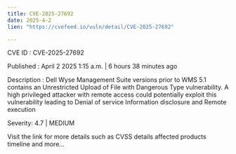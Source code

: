 ```yaml
---
title: CVE-2025-27692
date: 2025-4-2
lien: "https://cvefeed.io/vuln/detail/CVE-2025-27692"

---
```


CVE ID : CVE-2025-27692

Published :  April 2
2025
1:15 a.m. | 6 hours
38 minutes ago

Description : Dell Wyse Management Suite
versions prior to WMS 5.1
contains an Unrestricted Upload of File with Dangerous Type vulnerability. A high privileged attacker with remote access could potentially exploit this vulnerability
leading to Denial of service
Information disclosure
and Remote execution

Severity: 4.7 | MEDIUM

Visit the link for more details
such as CVSS details
affected products
timeline
and more...

